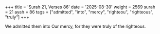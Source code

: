+++
title = 'Surah 21, Verses 86'
date = '2025-08-30'
weight = 2569
surah = 21
ayah = 86
tags = ["admitted", "into", "mercy", "righteou", "righteous", "truly"]
+++

We admitted them into Our mercy, for they were truly of the righteous.
